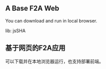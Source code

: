## A Base F2A Web ##
You can download and run in local browser.

lib: jsSHA

## 基于网页的F2A应用 ##
可以下载并在本地浏览器运行，也支持部署前端。
